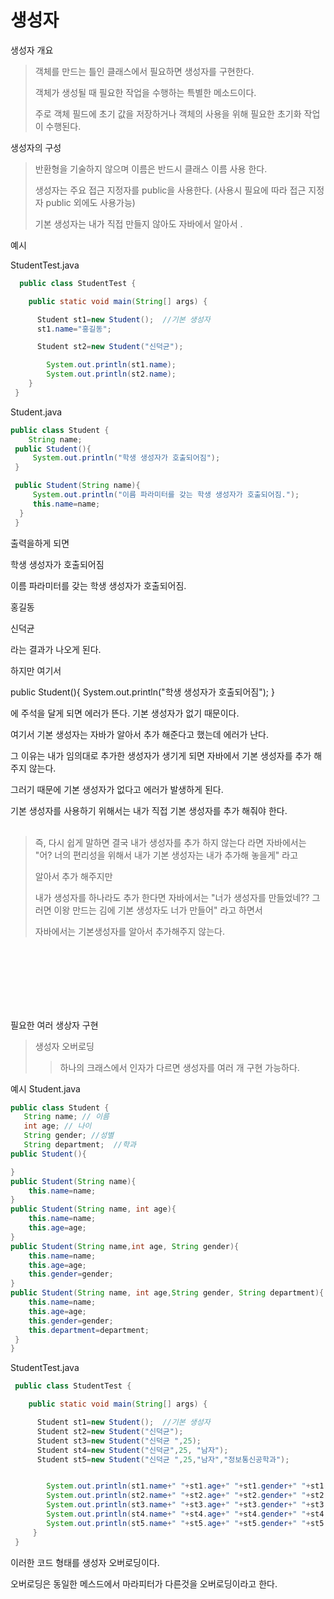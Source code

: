# 생성자 

생성자 개요 

> 객체를 만드는 틀인 클래스에서 필요하면 생성자를 구현한다.
> 
> 객체가 생성될 때 필요한 작업을 수행하는 특별한 메소드이다.
> 
> 주로 객체 필드에 초기 값을 저장하거나 객체의 사용을 위해 필요한 초기화 작업이 수행된다.

생성자의 구성 

> 반환형을 기술하지 않으며 이름은 반드시 클래스 이름 사용 한다.
> 
>  생성자는 주요 접근 지정자를 public을 사용한다. (사용시 필요에 따라 접근 지정자 public 외에도 사용가능)
>  
>  기본 생성자는 내가 직접 만들지 않아도 자바에서 알아서 .

예시 

StudentTest.java 

``` java 
  public class StudentTest {

    public static void main(String[] args) {

      Student st1=new Student();  //기본 생성자
      st1.name="홍길동";

      Student st2=new Student("신덕균");

        System.out.println(st1.name);
        System.out.println(st2.name);
    }
 }
```
Student.java

```java
public class Student {
    String name;
 public Student(){
     System.out.println("학생 생성자가 호출되어짐");
 }

 public Student(String name){
     System.out.println("이름 파라미터를 갖는 학생 생성자가 호출되어짐.");
     this.name=name;
  }
 }
```

출력을하게 되면 

학생 생성자가 호출되어짐

이름 파라미터를 갖는 학생 생성자가 호출되어짐.

홍길동

신덕균

라는 결과가 나오게 된다. 

하지만 여기서 

 public Student(){
     System.out.println("학생 생성자가 호출되어짐");
 }
 
 에 주석을 달게 되면 에러가 뜬다. 기본 생성자가 없기 때문이다. 
 
 여기서 기본 생성자는 자바가 알아서 추가 해준다고 했는데 에러가 난다. 
 
 그 이유는 내가 임의대로 추가한 생성자가 생기게 되면 자바에서 기본 생성자를 추가 해 주지 않는다. 
 
 그러기 때문에 기본 생성자가  없다고 에러가 발생하게 된다.
 
 기본 생성자를 사용하기 위해서는 내가 직접 기본 생성자를 추가 해줘야 한다.
 <br>
 <br>
 
 > 즉, 다시 쉽게 말하면 결국 내가 생성자를 추가 하지 않는다 라면 자바에서는 "어? 너의 편리성을 위해서 내가 기본 생성자는 내가 추가해 놓을게" 라고 
 > 
 > 알아서 추가 해주지만 
 > 
 > 내가 생성자를 하나라도 추가 한다면 자바에서는 "너가 생성자를 만들었네?? 그러면 이왕 만드는 김에 기본 생성자도 너가 만들어" 라고 하면서 
 > 
 > 자바에서는 기본생성자를 알아서 추가해주지 않는다.
<br>
<br>
<br>
<br>
<br><br>


필요한 여러 생상자 구현 

> 생성자 오버로딩 
> 
> > 하나의 크래스에서 인자가 다르면 생성자를 여러 개 구현 가능하다.

 예시 
 Student.java 
 
 ``` java 
 public class Student {
    String name; // 이름
    int age; // 나이
    String gender; //성별
    String department;  //학과
 public Student(){

 }
 public Student(String name){
     this.name=name;
 }
 public Student(String name, int age){
     this.name=name;
     this.age=age;
 }
 public Student(String name,int age, String gender){
     this.name=name;
     this.age=age;
     this.gender=gender;
 }
 public Student(String name, int age,String gender, String department){
     this.name=name;
     this.age=age;
     this.gender=gender;
     this.department=department;
  }
 }
```

StudentTest.java
```java 
 public class StudentTest {

    public static void main(String[] args) {

      Student st1=new Student();  //기본 생성자
      Student st2=new Student("신덕균");
      Student st3=new Student("신덕균 ",25);
      Student st4=new Student("신덕균",25, "남자");
      Student st5=new Student("신덕균 ",25,"남자","정보통신공학과");


        System.out.println(st1.name+" "+st1.age+" "+st1.gender+" "+st1.department);
        System.out.println(st2.name+" "+st2.age+" "+st2.gender+" "+st2.department);
        System.out.println(st3.name+" "+st3.age+" "+st3.gender+" "+st3.department);
        System.out.println(st4.name+" "+st4.age+" "+st4.gender+" "+st4.department);
        System.out.println(st5.name+" "+st5.age+" "+st5.gender+" "+st5.department);
     }
 }
``` 

이러한 코드 형태를 생성자 오버로딩이다. 

오버로딩은 동일한 메스드에서 마라피터가 다른것을 오버로딩이라고 한다. 




